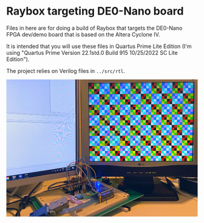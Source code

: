 # Raybox targeting DE0-Nano board

Files in here are for doing a build of Raybox that targets the DE0-Nano FPGA dev/demo board
that is based on the Altera Cyclone IV.

It is intended that you will use these files in Quartus Prime Lite Edition (I'm using "Quartus Prime Version 22.1std.0 Build 915 10/25/2022 SC Lite Edition").

The project relies on Verilog files in `../src/rtl`.

![Running on actual hardware](doc/hardware.jpg)
